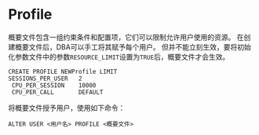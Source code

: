 # Profile

概要文件包含一组约束条件和配置项，它们可以限制允许用户使用的资源。
在创建概要文件后，DBA可以手工将其赋予每个用户。
但并不能立刻生效，要将初始化参数文件中的参数`RESOURCE_LIMIT`设置为`TRUE`后，概要文件才会生效。

```oracle
CREATE PROFILE NEWProfile LIMIT
SESSIONS_PER_USER 	2
 CPU_PER_SESSION	10000
 CPU_PER_CALL		DEFAULT
```

将概要文件授予用户，使用如下命令：
```oracle
ALTER USER <用户名> PROFILE <概要文件>
```
